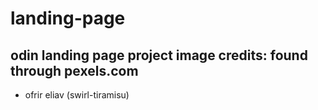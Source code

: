# landing-page
odin landing page project
image credits:
found through pexels.com
- 
- ofrir eliav (swirl-tiramisu)